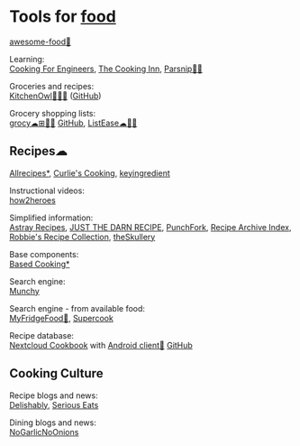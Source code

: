 
# Tools for [food](https://adequate.life/cooking/)

[awesome-food💩](https://github.com/jzarca01/awesome-food)

Learning:  
[Cooking For Engineers](https://www.cookingforengineers.com/),
[The Cooking Inn](https://www.thecookinginn.com/),
[Parsnip🤖🍎](https://www.parsnip.ai/)

Groceries and recipes:  
[KitchenOwl🐧🍎🤖](https://kitchenowl.org/) ([GitHub](https://github.com/TomBursch/kitchenowl))

Grocery shopping lists:  
[grocy☁⊞🍎🤖](https://grocy.info/) [GitHub](https://github.com/grocy/grocy),
[ListEase☁🍎🤖](https://www.shoppinglistapp.com/)

## Recipes☁

[Allrecipes*](https://www.allrecipes.com/),
[Curlie's Cooking](https://curlie.org/en/Home/Cooking/),
[keyingredient](https://www.keyingredient.com/)

Instructional videos:  
[how2heroes](http://how2heroes.com/)

Simplified information:  
[Astray Recipes](https://www.astray.com/recipes/),
[JUST THE DARN RECIPE](https://justthedarnrecipe.com/),
[PunchFork](https://www.punchfork.com/),
[Recipe Archive Index](https://www.cs.cmu.edu/~mjw/recipes/),
[Robbie's Recipe Collection](https://recipes.robbiehaf.com/),
[theSkullery](https://theskullery.net/)

Base components:  
[Based Cooking*](https://based.cooking/)

Search engine:  
[Munchy](https://joinmunchy.com/)

Search engine - from available food:  
[MyFridgeFood🤖](https://myfridgefood.com/),
[Supercook](https://www.supercook.com/)

Recipe database:  
[Nextcloud Cookbook](https://apps.nextcloud.com/apps/cookbook) with [Android client🤖](https://lneugebauer.github.io/nextcloud-cookbook/) [GitHub](https://github.com/lneugebauer/nextcloud-cookbook)

## Cooking Culture

Recipe blogs and news:  
[Delishably](https://delishably.com/),
[Serious Eats](https://www.seriouseats.com/)

Dining blogs and news:  
[NoGarlicNoOnions](https://www.nogarlicnoonions.com/)
